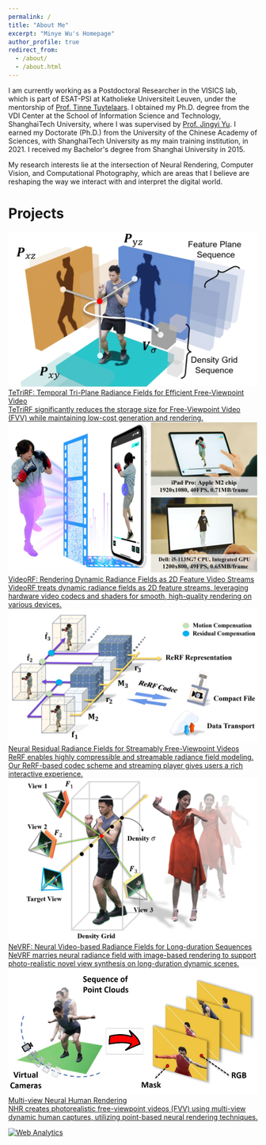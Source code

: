 ```yaml
---
permalink: /
title: "About Me"
excerpt: "Minye Wu's Homepage"
author_profile: true
redirect_from: 
  - /about/
  - /about.html
---
```


I am currently working as a Postdoctoral Researcher in the VISICS lab, which is part of ESAT-PSI at Katholieke Universiteit Leuven, under the mentorship of [Prof. Tinne Tuytelaars](https://www.esat.kuleuven.be/psi/TT). I obtained my Ph.D. degree from the VDI Center at the School of Information Science and Technology, ShanghaiTech University, where I was supervised by [Prof. Jingyi Yu](http://www.yu-jingyi.com/cv/). I earned my Doctorate (Ph.D.) from the University of the Chinese Academy of Sciences, with ShanghaiTech University as my main training institution, in 2021. I received my Bachelor's degree from Shanghai University in 2015.



My research interests lie at the intersection of Neural Rendering, Computer Vision, and Computational Photography, which are areas that I believe are reshaping the way we interact with and interpret the digital world. 


# Projects

<div class="ns-project-container">

  <a href="https://wuminye.github.io/projects/TeTriRF/" class="ns-project-link">
    <div class="ns-project">
        <img src="projects/images/TeTriRF.jpg" alt="TeTriRF">
        <div>
            <div class="ns-project-title">TeTriRF: Temporal Tri-Plane Radiance Fields for Efficient Free-Viewpoint Video</div>
            <div class="ns-project-description">TeTriRF significantly reduces the storage size for Free-Viewpoint Video (FVV) while maintaining low-cost generation and rendering.</div>
        </div>
    </div>
  </a>

  <a href="https://aoliao12138.github.io/VideoRF/" class="ns-project-link">
    <div class="ns-project">
        <img src="projects/images/videoRF.jpg" alt="VideoRF">
        <div>
            <div class="ns-project-title">VideoRF: Rendering Dynamic Radiance Fields as 2D Feature Video Streams</div>
            <div class="ns-project-description">VideoRF treats dynamic radiance fields as 2D feature streams, leveraging hardware video codecs and shaders for smooth, high-quality rendering on various devices.</div>
        </div>
    </div>
  </a>

  <a href="https://aoliao12138.github.io/ReRF/" class="ns-project-link">
    <div class="ns-project">
        <img src="projects/images/rerf.jpg" alt="ReRF">
        <div>
            <div class="ns-project-title">Neural Residual Radiance Fields for Streamably Free-Viewpoint Videos</div>
            <div class="ns-project-description">ReRF enables highly compressible and streamable radiance field modeling. Our ReRF-based codec scheme and streaming player gives users a rich interactive experience.</div>
        </div>
    </div>
  </a>

  <a href="https://wuminye.github.io/projects/NeVRF/" class="ns-project-link">
    <div class="ns-project">
        <img src="projects/images/NeVRF.jpg" alt="NeVRF">
        <div>
            <div class="ns-project-title">NeVRF: Neural Video-based Radiance Fields for Long-duration Sequences</div>
            <div class="ns-project-description">NeVRF marries neural radiance field with image-based rendering to support photo-realistic novel view synthesis on long-duration dynamic scenes.</div>
        </div>
    </div>
  </a>

  <a href="https://wuminye.github.io/NHR/" class="ns-project-link">
    <div class="ns-project">
        <img src="projects/images/NHR.jpg" alt="NHR">
        <div>
            <div class="ns-project-title">Multi-view Neural Human Rendering</div>
            <div class="ns-project-description">NHR creates photorealistic free-viewpoint videos (FVV) using multi-view dynamic human captures, utilizing point-based neural rendering techniques.</div>
        </div>
    </div>
  </a>
    <!-- Repeat for each project -->
</div>



<!-- Default Statcounter code for homepage https://wuminye.github.io/ -->
<script type="text/javascript">
var sc_project=12948099; 
var sc_invisible=1; 
var sc_security="0b88a620"; 
</script>
<script type="text/javascript"
src="https://www.statcounter.com/counter/counter.js" async></script>
<noscript><div class="statcounter"><a title="Web Analytics"
href="https://statcounter.com/" target="_blank"><img class="statcounter"
src="https://c.statcounter.com/12948099/0/0b88a620/1/" alt="Web Analytics"
referrerPolicy="no-referrer-when-downgrade"></a></div></noscript>
<!-- End of Statcounter Code -->